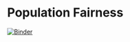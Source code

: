 # Population Fairness

[![Binder](https://mybinder.org/badge_logo.svg)](https://mybinder.org/v2/gh/zsiegel92/populationModel/master)
